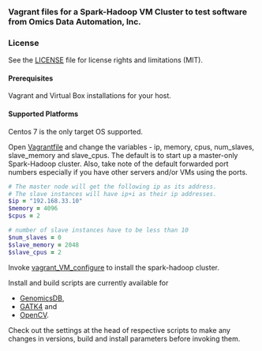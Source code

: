 ### Vagrant files for a Spark-Hadoop VM Cluster to test software from Omics Data Automation, Inc.

### License
See the [LICENSE](LICENSE.md) file for license rights and limitations (MIT).

#### Prerequisites
Vagrant and Virtual Box installations for your host. 

#### Supported Platforms
Centos 7 is the only target OS supported.

Open [Vagrantfile](Vagrantfile) and change the variables - ip, memory, cpus, num_slaves, slave_memory and slave_cpus. The default is to start up a master-only Spark-Hadoop cluster. Also, take note of the default forwarded port numbers especially if you have other servers and/or VMs using the ports.
```ruby
# The master node will get the following ip as its address.
# The slave instances will have ip+i as their ip addresses.
$ip = "192.168.33.10"
$memory = 4096
$cpus = 2

# number of slave instances have to be less than 10
$num_slaves = 0
$slave_memory = 2048
$slave_cpus = 2
```

Invoke [vagrant_VM_configure](vagrant_VM_configure.sh) to install the spark-hadoop cluster. 

Install and build scripts are currently available for 
* [GenomicsDB](https://github.com/nalinigans/GenomicsDB), 
* [GATK4](https://github.com/broadinstitute/gatk) and 
* [OpenCV](https://opencv.org).

Check out the settings at the head of respective scripts to make any changes in versions, build and install parameters before invoking them.
  
